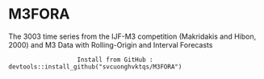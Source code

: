 # M3FORA
The 3003 time series from the IJF-M3 competition (Makridakis and Hibon, 2000) and M3 Data with Rolling-Origin and Interval Forecasts



                       Install from GitHub :  devtools::install_github("svcuonghvktqs/M3FORA")


